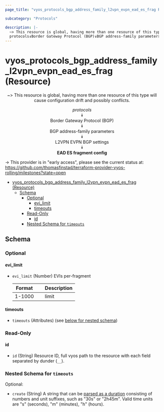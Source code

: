 ```yaml
---
page_title: "vyos_protocols_bgp_address_family_l2vpn_evpn_ead_es_frag Resource - vyos"

subcategory: "Protocols"

description: |-
  ~> This resource is global, having more than one resource of this type will cause configuration drift and possibly conflicts.
  protocols⯯Border Gateway Protocol (BGP)⯯BGP address-family parameters⯯L2VPN EVPN BGP settings⯯EAD ES fragment config
---
```


# vyos_protocols_bgp_address_family_l2vpn_evpn_ead_es_frag (Resource)
<center>

~> This resource is global, having more than one resource of this type will cause configuration drift and possibly conflicts.

*protocols*  
⯯  
Border Gateway Protocol (BGP)  
⯯  
BGP address-family parameters  
⯯  
L2VPN EVPN BGP settings  
⯯  
**EAD ES fragment config**


</center>

-> This provider is in "early access", please see the current status at: https://github.com/thomasfinstad/terraform-provider-vyos-rolling/milestones?state=open

<!--TOC-->

- [vyos_protocols_bgp_address_family_l2vpn_evpn_ead_es_frag (Resource)](#vyos_protocols_bgp_address_family_l2vpn_evpn_ead_es_frag-resource)
  - [Schema](#schema)
    - [Optional](#optional)
      - [evi_limit](#evi_limit)
      - [timeouts](#timeouts)
    - [Read-Only](#read-only)
      - [id](#id)
    - [Nested Schema for `timeouts`](#nested-schema-for-timeouts)

<!--TOC-->

<!-- schema generated by tfplugindocs -->
## Schema

### Optional

#### evi_limit
- `evi_limit` (Number) EVIs per-fragment

    |  Format  &emsp;|  Description  |
    |----------|---------------|
    |  1-1000  &emsp;|  limit        |
#### timeouts
- `timeouts` (Attributes) (see [below for nested schema](#nestedatt--timeouts))

### Read-Only

#### id
- `id` (String) Resource ID, full vyos path to the resource with each field separated by dunder (`__`).

<a id="nestedatt--timeouts"></a>
### Nested Schema for `timeouts`

Optional:

- `create` (String) A string that can be [parsed as a duration](https://pkg.go.dev/time#ParseDuration) consisting of numbers and unit suffixes, such as &#34;30s&#34; or &#34;2h45m&#34;. Valid time units are &#34;s&#34; (seconds), &#34;m&#34; (minutes), &#34;h&#34; (hours).
